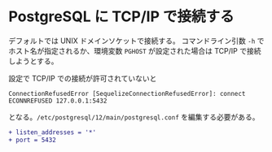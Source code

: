 # PostgreSQL に TCP/IP で接続する

デフォルトでは UNIX ドメインソケットで接続する。
コマンドライン引数 `-h` でホスト名が指定されるか、環境変数 `PGHOST` が設定された場合は TCP/IP で接続しようとする。

設定で TCP/IP での接続が許可されていないと

```
ConnectionRefusedError [SequelizeConnectionRefusedError]: connect ECONNREFUSED 127.0.0.1:5432
```

となる。`/etc/postgresql/12/main/postgresql.conf` を編集する必要がある。

```diff
+ listen_addresses = '*'
+ port = 5432
```
